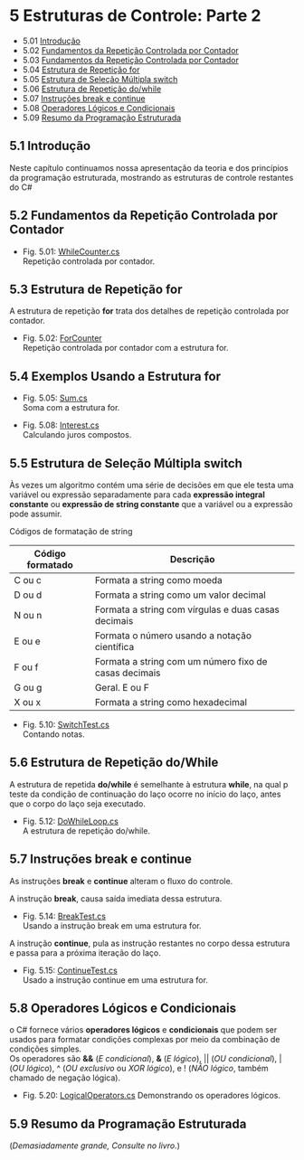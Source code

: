 # 5 Estruturas de Controle: Parte 2

- 5.01 [Introdução](#51-introdução)
- 5.02 [Fundamentos da Repetição Controlada por Contador](#51-introdução)
- 5.03 [Fundamentos da Repetição Controlada por Contador](#52-fundamentos-da-repetição-controlada-por-contador)
- 5.04 [Estrutura de Repetição for](#54-exemplos-usando-a-estrutura-for)
- 5.05 [Estrutura de Seleção Múltipla switch](#55-estrutura-de-seleção-múltipla-switch)
- 5.06 [Estrutura de Repetição do/while](#56-estrutura-de-repetição-dowhile)
- 5.07 [Instruções break e continue](#57-instruções-break-e-continue)
- 5.08 [Operadores Lógicos e Condicionais](#58-operadores-lógicos-e-condicionais)
- 5.09 [Resumo da Programação Estruturada](#59-resumo-da-programação-estruturada)

## 5.1 Introdução

Neste capítulo continuamos nossa apresentação da teoria e dos princípios da programação estruturada, mostrando as estruturas de controle restantes do C#

## 5.2 Fundamentos da Repetição Controlada por Contador

- Fig. 5.01: [WhileCounter.cs](./Fig-5.01%20-%20WhileCounter.cs)\
Repetição controlada por contador.

## 5.3 Estrutura de Repetição for

A estrutura de repetição **for** trata dos detalhes de repetição controlada por contador.

- Fig. 5.02: [ForCounter](./Fig-5.02%20-%20ForCounter.cs)\
Repetição controlada por contador com a estrutura for.

## 5.4 Exemplos Usando a Estrutura for

- Fig. 5.05: [Sum.cs](./Fig-5.05%20-%20Sum.cs)\
Soma com a estrutura for.

- Fig. 5.08: [Interest.cs](Fig-5.08%20-%20Intesrest.cs)\
Calculando juros compostos.

## 5.5 Estrutura de Seleção Múltipla switch

Às vezes um algoritmo contém uma série de decisões em que ele testa uma
variável ou expressão separadamente para cada **expressão integral constante**
ou **expressão de string constante** que a variável ou a expressão pode assumir.

Códigos de formatação de string

| Código formatado | Descrição                                             |
| ---------------- | ----------------------------------------------------- |
| C ou c           | Formata a string como moeda                           |
| D ou d           | Formata a string como um valor decimal                |
| N ou n           | Formata a string com vírgulas e duas casas decimais   |
| E ou e           | Formata o número usando a notação científica          |
| F ou f           | Formata a string com um número fixo de casas decimais |
| G ou g           | Geral. E ou F                                         |
| X ou x           | Formata a string como hexadecimal                     |

- Fig. 5.10: [SwitchTest.cs](./Fig-5.10%20-%20SwitchTest.cs)\
Contando notas.

## 5.6 Estrutura de Repetição do/While

A estrutura de repetida **do/while** é semelhante à estrutura **while**,
na qual p teste da condição de continuação do laço ocorre no início do laço,
antes que o corpo do laço seja executado.

- Fig. 5.12: [DoWhileLoop.cs](./Fig-5.12%20-%20DoWhileLoop.cs)\
A estrutura de repetição do/while.

## 5.7 Instruções break e continue

As instruções **break** e **continue** alteram o fluxo do controle.

A instrução **break**, causa saída imediata dessa estrutura.

- Fig. 5.14: [BreakTest.cs](./Fig-5.14%20-%20BreakTest.cs)\
Usando a instrução break em uma estrutura for.

A instrução **continue**, pula as instrução restantes no corpo dessa estrutura e passa para a próxima iteração do laço.

- Fig. 5.15: [ContinueTest.cs](./Fig-5.15%20-%20ContinueTest.cs)\
Usado a instrução continue em uma estrutura for.

## 5.8 Operadores Lógicos e Condicionais

o C# fornece vários **operadores lógicos** e **condicionais** que podem ser usados para formatar condições complexas por meio da combinação de condições simples.\
Os operadores são **&&** (*E condicional*), **&** (*E lógico*), || (*OU condicional*), | (*OU lógico*), ^ (*OU exclusivo* ou *XOR lógico*), e ! (*NÃO lógico*, também chamado de negação lógica).

- Fig. 5.20: [LogicalOperators.cs](./Fig-5.20%20-%20LogicalOperators.cs)
Demonstrando os operadores lógicos.

## 5.9 Resumo da Programação Estruturada

(*Demasiadamente grande, Consulte no livro.*)
